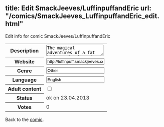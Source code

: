 title: Edit SmackJeeves/LuffinpuffandEric
url: "/comics/SmackJeeves_LuffinpuffandEric_edit.html"
---
Edit info for comic SmackJeeves/LuffinpuffandEric

<form name="comic" action="http://gaepostmail.appengine.com/comic" name="post">
<table class="comicinfo">
<tr>
<th>Description</th><td><textarea name="description">The magical adventures of a fat kid named Eric and his fanciful imaginary friend, Llewellyn Luffinpuff!</textarea></td>
</tr>
<tr>
<th>Website</th><td><input type="text" name="url" value="http://luffinpuff.smackjeeves.com/comics/"/></td>
</tr>
<tr>
<th>Genre</th><td><input type="text" name="genre" value="Other"/></td>
</tr>
<tr>
<th>Language</th><td><input type="text" name="language" value="English"/></td>
</tr>
<tr>
<th>Adult content</th><td><input type="checkbox" name="adult" value="adult" /></td>
</tr>
<tr>
<th>Status</th><td>ok on 23.04.2013</td>
</tr>
<tr>
<th>Votes</th><td>0</div></td>
</tr>
</table>
</form>

Back to the [comic](/comics/SmackJeeves_LuffinpuffandEric.html).
